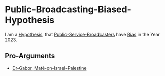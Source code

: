 # Public-Broadcasting-Biased-Hypothesis

I am a [Hypothesis](600028.md), that [Public-Service-Broadcasters](191000003.md) have [Bias](41010011.md) in the Year 2023.

## Pro-Arguments

- [Dr-Gabor_Maté-on-Israel-Palestine](193000000.md)
